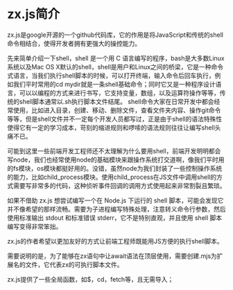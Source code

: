 # zx.js简介

zx.js是google开源的一个github代码库，它的作用是将JavaScript和传统的shell命令相结合，使得开发者拥有更强大的操控能力。

先来简单介绍一下shell，shell 是一个用 C 语言编写的程序，bash是大多数Linux系统以及Mac OS X默认的shell，shell是用户和Linux之间的桥梁，它是一种命令式语言，当我们执行shell脚本的时候，可以打开终端，输入命令后回车执行，例如我们平时常用的cd mydir就是一条shell基础命令；同时它又是一种程序设计语言，可以以编程的方式来进行书写，它支持变量，数组，以及运算符操作等等，传统的shell脚本通常以.sh执行脚本文件结尾。
shell命令大家在日常开发中都会经常使用，比如进入目录，创建、移动、删除文件，查看文件夹内容、操作git命令等等，但是shell文件并不一定每个开发人员都写过，正是由于shell的语法特殊性使得它有一定的学习成本，苛刻的缩进规则和啰嗦的语法规则往往让编写shell头痛不已。


可能到这里一些前端开发工程师还不太理解为什么要用shell，前端开发明明都会写node，我们也经常使用node的基础模块来跟操作系统打交道啊，像我们平时用的fs模块，os模块都挺好用的。没错，虽然node为我们封装了一些控制操作系统的能力，比如child_process模块。使用child_process在JS文件中调用shell的方式需要写非常多的代码，这种侦听事件回调的调用方式使用起来非常割裂且繁琐。

如果不借助 zx.js 想尝试编写一个在 Node.js 下运行的 shell 脚本，可能会发现它并不像希望的那样流畅。需要为子进程编写特殊处理，注意转义命令行参数，然后使用标准输出 stdout 和标准错误 stderr，它不是特别直观，并且使用 shell 脚本编写变得非常笨拙。

zx.js的作者希望以更加友好的方式让前端工程师既能用JS方便的执行shell脚本。需要说明的是，为了能够在zx语句中让await语法在顶层使用，需要创建.mjs为扩展名的文件，它代表zx的可执行脚本文件。

zx.js提供了一些全局函数，如$，cd，fetch等，且无需导入；


